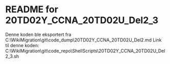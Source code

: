 # README for 20TD02Y_CCNA_20TD02U_Del2_3
Denne koden ble eksportert fra C:\WikiMigration\git\code_dump\20TD02Y_CCNA_20TD02U_Del2.md
Link til denne koden: C:\WikiMigration\git\code_repo\ShellScripts\20TD02Y_CCNA_20TD02U_Del2_3.sh
